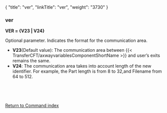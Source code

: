 {
    "title": "ver",
    "linkTitle": "ver",
    "weight": "3730"
}<span id="ver"></span>

### ver

****VER = {V23
&#124; V24}****

Optional parameter. Indicates the format for the communication area.

- ****V23****(Default
    value): The communication area between {{< TransferCFT/axwayvariablesComponentShortName  >}} and user’s exits remains
    the same.
- ****V24****: The communication area takes into
    account length of the new identifier. For example, the Part length is
    from 8 to 32,and Filename from 64 to 512.

 

 

[Return to Command index](../../)
